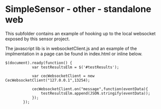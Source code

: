 # SimpleSensor - other - standalone web 

This subfolder contains an example of hooking up to the local websocket exposed by this sensor project.

The javascript lib is in websocketClient.js and an example of the implmentation in a page can be found in index.html or inline below. 

```
$(document).ready(function() {
            var testResultsElm = $('#testResults');

            var cecWebsocketClient = new CecWebsocketClient("127.0.0.1",13254);

            cecWebsocketClient.on("message",function(eventData){
                testResultsElm.append(JSON.stringify(eventData));
            });
        });
```
